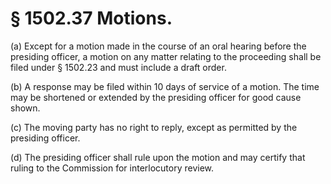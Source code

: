 # § 1502.37   Motions.

(a) Except for a motion made in the course of an oral hearing before the presiding officer, a motion on any matter relating to the proceeding shall be filed under § 1502.23 and must include a draft order.


(b) A response may be filed within 10 days of service of a motion. The time may be shortened or extended by the presiding officer for good cause shown.


(c) The moving party has no right to reply, except as permitted by the presiding officer.


(d) The presiding officer shall rule upon the motion and may certify that ruling to the Commission for interlocutory review.




